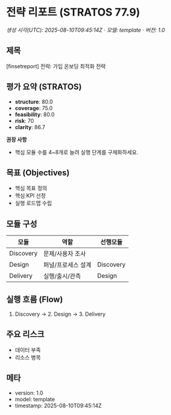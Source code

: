 # 전략 리포트 (STRATOS 77.9)
_생성 시각(UTC): 2025-08-10T09:45:14Z · 모델: template · 버전: 1.0_

## 제목
[finsetreport] 전략: 가입 온보딩 최적화 전략

## 평가 요약 (STRATOS)
- **structure**: 80.0
- **coverage**: 75.0
- **feasibility**: 80.0
- **risk**: 70
- **clarity**: 86.7

**권장 사항**
- 핵심 모듈 수를 4~8개로 늘려 실행 단계를 구체화하세요.

## 목표 (Objectives)
- 핵심 목표 정의
- 핵심 KPI 선정
- 실행 로드맵 수립

## 모듈 구성
| 모듈 | 역할 | 선행모듈 |
|---|---|---|
| Discovery | 문제/사용자 조사 |  |
| Design | 퍼널/프로세스 설계 | Discovery |
| Delivery | 실행/출시/관측 | Design |

## 실행 흐름 (Flow)
1. Discovery → 2. Design → 3. Delivery

## 주요 리스크
- 데이터 부족
- 리소스 병목

## 메타
- version: 1.0
- model: template
- timestamp: 2025-08-10T09:45:14Z